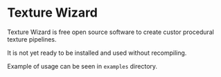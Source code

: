 # Texture Wizard

Texture Wizard is free open source software to create custor procedural texture pipelines.

It is not yet ready to be installed and used without recompiling.

Example of usage can be seen in `examples` directory.
